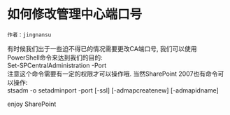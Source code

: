 # 如何修改管理中心端口号
	作者：jingnansu

有时候我们出于一些迫不得已的情况需要更改CA端口号, 我们可以使用PowerShell命令来达到我们的目的:      
Set-SPCentralAdministration -Port <PortNumber>      
注意这个命令需要有一定的权限才可以操作哦. 当然SharePoint 2007也有命令可以操作:      
stsadm -o setadminport -port <port> [-ssl] [-admapcreatenew] [-admapidname] <application pool name>      

enjoy SharePoint